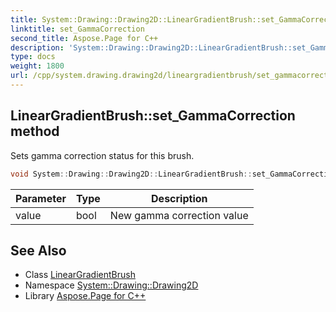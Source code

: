 ```yaml
---
title: System::Drawing::Drawing2D::LinearGradientBrush::set_GammaCorrection method
linktitle: set_GammaCorrection
second_title: Aspose.Page for C++
description: 'System::Drawing::Drawing2D::LinearGradientBrush::set_GammaCorrection method. Sets gamma correction status for this brush in C++.'
type: docs
weight: 1800
url: /cpp/system.drawing.drawing2d/lineargradientbrush/set_gammacorrection/
---
```

## LinearGradientBrush::set_GammaCorrection method


Sets gamma correction status for this brush.

```cpp
void System::Drawing::Drawing2D::LinearGradientBrush::set_GammaCorrection(bool value)
```


| Parameter | Type | Description |
| --- | --- | --- |
| value | bool | New gamma correction value |

## See Also

* Class [LinearGradientBrush](../)
* Namespace [System::Drawing::Drawing2D](../../)
* Library [Aspose.Page for C++](../../../)
